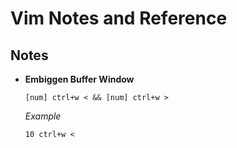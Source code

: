 # Vim Notes and Reference 

## Notes

- **Embiggen Buffer Window**

    `[num] ctrl+w < && [num] ctrl+w >`

    _Example_

    `10 ctrl+w <`

